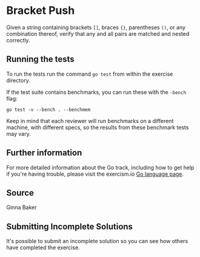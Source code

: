 # Bracket Push

Given a string containing brackets `[]`, braces `{}`, parentheses `()`,
or any combination thereof, verify that any and all pairs are matched
and nested correctly.

## Running the tests

To run the tests run the command `go test` from within the exercise directory.

If the test suite contains benchmarks, you can run these with the `-bench`
flag:

    go test -v --bench . --benchmem

Keep in mind that each reviewer will run benchmarks on a different machine, with
different specs, so the results from these benchmark tests may vary.

## Further information

For more detailed information about the Go track, including how to get help if
you're having trouble, please visit the exercism.io [Go language page](http://exercism.io/languages/go/about).

## Source

Ginna Baker

## Submitting Incomplete Solutions
It's possible to submit an incomplete solution so you can see how others have completed the exercise.
